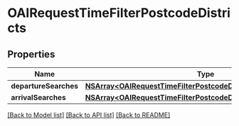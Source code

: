 # OAIRequestTimeFilterPostcodeDistricts

## Properties
Name | Type | Description | Notes
------------ | ------------- | ------------- | -------------
**departureSearches** | [**NSArray&lt;OAIRequestTimeFilterPostcodeDistrictsDepartureSearch&gt;***](OAIRequestTimeFilterPostcodeDistrictsDepartureSearch.md) |  | [optional] 
**arrivalSearches** | [**NSArray&lt;OAIRequestTimeFilterPostcodeDistrictsArrivalSearch&gt;***](OAIRequestTimeFilterPostcodeDistrictsArrivalSearch.md) |  | [optional] 

[[Back to Model list]](../README.md#documentation-for-models) [[Back to API list]](../README.md#documentation-for-api-endpoints) [[Back to README]](../README.md)


